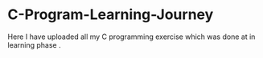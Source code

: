 # C-Program-Learning-Journey
Here I have uploaded all my C programming exercise which was done at in learning phase .
